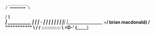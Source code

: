      _________
    / ======= \                                                                                                                                                     
   / __________\                                                                                                                                                     
  | ___________ |
  | | -       | |
  | |         | |
  | |_________| |__________________
  \=____________/   brian macdonald)
  / """"""""""" \                 /
 / ::::::::::::: \            =D-'
(_________________)


